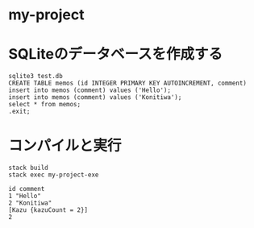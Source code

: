 # my-project

# SQLiteのデータベースを作成する

```
sqlite3 test.db
CREATE TABLE memos (id INTEGER PRIMARY KEY AUTOINCREMENT, comment)
insert into memos (comment) values ('Hello');
insert into memos (comment) values ('Konitiwa');
select * from memos;
.exit;
```

# コンパイルと実行

```
stack build
stack exec my-project-exe
```

```
id comment
1 "Hello"
2 "Konitiwa"
[Kazu {kazuCount = 2}]
2
```
